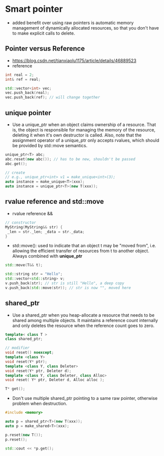 # Smart pointer

- added benefit over using raw pointers is automatic memory management of dynamically allocated resources, so that you don't have to make explicit calls to delete.

## Pointer versus Reference
- https://blog.csdn.net/tianxiaolu1175/article/details/46889523
- reference
```cpp
int real = 2;
int& ref = real;

std::vector<int> vec;
vec.push_back(real);
vec.push_back(ref); // will change together
```

## unique pointer
- Use a unique_ptr when an object claims ownership of a resource. That is, the object is responsible for managing the memory of the resource, deleting it when it's own destructor is called. Also, note that the assignment operator of a unique_ptr only accepts rvalues, which should be provided by std::move semantics.
```cpp
unique_ptr<T> abc;
abc.reset(new abc()); // has to be new, shouldn't be passed
abc.get();

// create
// e.g., unique_ptr<int> v1 = make_unique<int>(3);
auto instance = make_unique<T>(xxx);
auto instance = unique_ptr<T>(new T(xxx));
```

## rvalue reference and std::move
- rvalue reference &&
```cpp
// constructor
MyString(MyString&& str) {
 _len = str._len; _data = str._data;
}
```
- std::move(): used to indicate that an object t may be "moved from", i.e. allowing the efficient transfer of resources from t to another object. Always combined with **unique_ptr**
```cpp
std::move(T&& t);

std::string str = "Hello";
std::vector<std::string> v;
v.push_back(str); // str is still "Hello", a deep copy
v.push_back(std::move(str)); // str is now "", moved here
```

## shared_ptr
- Use a shared_ptr when you heap-allocate a resource that needs to be shared among multiple objects. It maintains a reference count internally and only deletes the resource when the reference count goes to zero.
```cpp
template< class T >
class shared_ptr;

// modifier
void reset() noexcept;
template <class Y> 
void reset(Y* ptr);
template <class Y, class Deleter> 
void reset(Y* ptr, Deleter d);
template <class Y, class Deleter, class Alloc> 
void reset( Y* ptr, Deleter d, Alloc alloc );

T* get();
```
- Don't use multiple shared_ptr pointing to a same raw pointer, otherwise problem when destruction.
```cpp
#include <memory>

auto p = shared_ptr<T>(new T(xxx));
auto p = make_shared<T>(xxx);

p.reset(new T());
p.reset();

std::cout << *p.get();
```